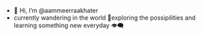 - 👋 Hi, I’m @aammeerraakhater
- currently wandering in the world 💫exploring the possipilities and learning something new everyday 👁‍🗨



<!---
aammeerraakhater/aammeerraakhater is a ✨ special ✨ repository because its `README.md` (this file) appears on your GitHub profile.
You can click the Preview link to take a look at your changes.
--->
